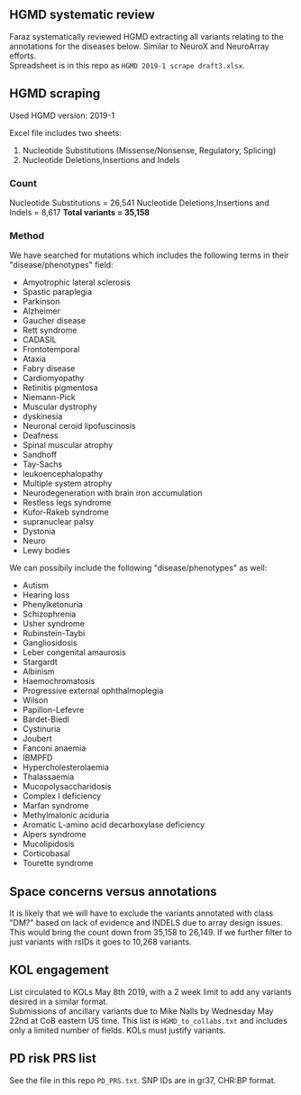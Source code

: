 ## HGMD systematic review
Faraz systematically reviewed HGMD extracting all variants relating to the annotations for the diseases below. Similar to NeuroX and NeuroArray efforts.  
Spreadsheet is in this repo as ```HGMD 2019-1 scrape draft3.xlsx```.

## HGMD scraping
Used HGMD version: 2019-1

Excel file includes two sheets:
1. Nucleotide Substitutions (Missense/Nonsense, Regulatory, Splicing)
2. Nucleotide Deletions,Insertions and Indels

### Count
Nucleotide Substitutions = 26,541
Nucleotide Deletions,Insertions and Indels = 8,617
**Total variants = 35,158**

### Method

We have searched for mutations which includes the following terms in their "disease/phenotypes" field:
- Amyotrophic lateral sclerosis
- Spastic paraplegia
- Parkinson
- Alzheimer
- Gaucher disease
- Rett syndrome
- CADASIL
- Frontotemporal
- Ataxia
- Fabry disease
- Cardiomyopathy
- Retinitis pigmentosa
- Niemann-Pick
- Muscular dystrophy
- dyskinesia
- Neuronal ceroid lipofuscinosis
- Deafness
- Spinal muscular atrophy
- Sandhoff
- Tay-Sachs
- leukoencephalopathy
- Multiple system atrophy
- Neurodegeneration with brain iron accumulation
- Restless legs syndrome
- Kufor-Rakeb syndrome
- supranuclear palsy
- Dystonia
- Neuro
- Lewy bodies


We can possibily include the following "disease/phenotypes" as well:
- Autism
- Hearing loss
- Phenylketonuria
- Schizophrenia
- Usher syndrome
- Rubinstein-Taybi
- Gangliosidosis
- Leber congenital amaurosis
- Stargardt
- Albinism
- Haemochromatosis
- Progressive external ophthalmoplegia
- Wilson
- Papillon-Lefevre
- Bardet-Biedl
- Cystinuria
- Joubert
- Fanconi anaemia
- IBMPFD
- Hypercholesterolaemia
- Thalassaemia
- Mucopolysaccharidosis
- Complex I deficiency
- Marfan syndrome
- Methylmalonic aciduria
- Aromatic L-amino acid decarboxylase deficiency
- Alpers syndrome
- Mucolipidosis
- Corticobasal
- Tourette syndrome

## Space concerns versus annotations
It is likely that we will have to exclude the variants annotated with class "DM?" based on lack of evidence and INDELS due to array design issues.
This would bring the count down from 35,158 to 26,149.
If we further filter to just variants with rsIDs it goes to 10,268 variants.

## KOL engagement
List circulated to KOLs May 8th 2019, with a 2 week limit to add any variants desired in a similar format.  
Submissions of ancillary variants due to Mike Nalls by Wednesday May 22nd at CoB eastern US time.
This list is ```HGMD_to_collabs.txt``` and includes only a limited number of fields.
KOLs must justify variants.

## PD risk PRS list
See the file in this repo ```PD_PRS.txt```. SNP IDs are in gr37, CHR:BP format.
